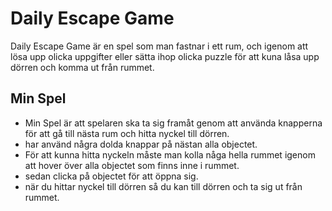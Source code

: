 # Daily Escape Game
Daily Escape Game är en spel som man fastnar i  ett rum, och igenom att lösa upp olicka uppgifter eller sätta ihop olicka puzzle för att kuna låsa upp dörren och komma ut från rummet.

## Min Spel 
* Min Spel är att spelaren ska ta sig framåt genom att använda knapperna för att gå till nästa rum och hitta nyckel till dörren.
* har använd några dolda knappar på nästan alla objectet.
* För att kunna hitta nyckeln måste man kolla någa hella rummet igenom att hover över alla objectet som finns inne i rummet.
* sedan clicka på objectet för att öppna sig.
* när du hittar nyckel till dörren så du kan till dörren och ta sig ut från rummet.
